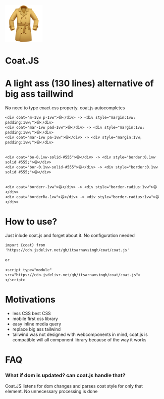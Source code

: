 
<centre>
    <img src='./logo.png'>
    <h1><bold>Coat.JS</bold></h1>
</centre>

# A light ass (130 lines) alternative of big ass taillwind
No need to type exact css property. coat.js autocompletes

```
<div coat="m-1vw p-1vw">😄</div> -> <div style="margin:1vw; padding:1vw;">😄</div>
<div coat="mar-1vw pad-1vw">😄</div> -> <div style="margin:1vw; padding:1vw;">😄</div>
<div coat="mar-1vw pa-1vw">😄</div> -> <div style="margin:1vw; padding:1vw;">😄</div>


<div coat="bo-0.1vw-solid-#555">😄</div> -> <div style="border:0.1vw solid #555;">😄</div>
<div coat="bor-0.1vw-solid-#555">😄</div> -> <div style="border:0.1vw solid #555;">😄</div>


<div coat="borderr-1vw">😄</div> -> <div style="border-radius:1vw">😄</div>
<div coat="borderRa-1vw">😄</div> -> <div style="border-radius:1vw">😄</div>

```

# How to use?

Just inlude coat.js and forget about it. No configuration needed

```
import {coat} from 'https://cdn.jsdelivr.net/gh/itsarnavsingh/coat/coat.js'

or

<script type="module" src="https://cdn.jsdelivr.net/gh/itsarnavsingh/coat/coat.js"> </script>

```

# Motivations

* less CSS best CSS
* mobile first css library
* easy inline media query
* replace big ass tailwind
* tailwind was not designed with webcomponents in mind, coat.js is compatible will all component library because of the way it works

# FAQ

<h3>What if dom is updated? can coat.js handle that?</h3>
Coat.JS listens for dom changes and parses coat style for only that element. No unnecessary processing is done 